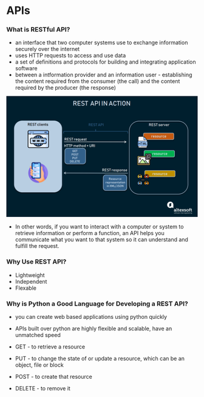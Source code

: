 # APIs

### What is RESTful API?
- an interface that two computer systems use to exchange information securely over the internet
- uses HTTP requests to access and use data 
- a set of definitions and protocols for building and integrating application software
- between a intformation provider and an information user - establishing the content required from the consumer (the call) and the content required by the producer (the response)

![rest-api-diagram](images/rest-api-diagram.png)

- In other words, if you want to interact with a computer or system to retrieve information or perform a function, an API helps you communicate what you want to that system so it can understand and fulfill the request. 

### Why Use REST API?
- Lightweight 
- Independent 
- Flexable 

### Why is Python a Good Language for Developing a REST API?
- you can create web based applications using python quickly 
- APIs built over python are highly flexible and scalable, have an unmatched speed

- GET - to retrieve a resource
- PUT - to change the state of or update a resource, which can be an object, file or block
- POST - to create that resource
- DELETE - to remove it